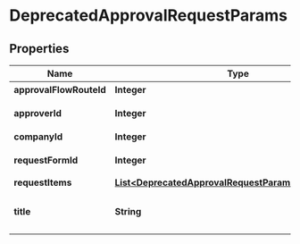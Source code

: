 

# DeprecatedApprovalRequestParams

## Properties

Name | Type | Description | Notes
------------ | ------------- | ------------- | -------------
**approvalFlowRouteId** | **Integer** | 経路申請ID | 
**approverId** | **Integer** | 承認者のユーザーID |  [optional]
**companyId** | **Integer** | 事業所ID | 
**requestFormId** | **Integer** | 申請フォームID | 
**requestItems** | [**List&lt;DeprecatedApprovalRequestParamsRequestItems&gt;**](DeprecatedApprovalRequestParamsRequestItems.md) |  |  [optional]
**title** | **String** | 申請タイトル (255文字以内) | 



